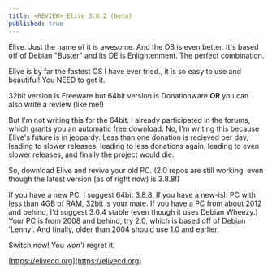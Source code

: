 ```yaml
---
title: <REVIEW> Elive 3.8.2 (beta)
published: true
---
```

Elive. Just the name of it is awesome. And the OS is even better. It's based off of Debian "Buster" and its DE is Enlightenment. The
perfect combination.

Elive is by far the fastest OS I have ever tried., it is so easy to use and beautiful! You NEED to get it. 

32bit version is Freeware but 64bit version is Donationware **OR** you can also write a review (like me!)

But I'm not writing this for the 64bit. I already participated in the forums, which grants you an automatic free download. No, I'm
writing this because Elive's future is in jeopardy. Less than one donation is recieved per day, leading to slower  releases, leading
to less donations again, leading to even slower releases, and finally the project would die.

So, download Elive and revive your old PC. (2.0 repos are still working, even though the latest version (as of right now) is 3.8.8!)

If you have a new PC, I suggest 64bit 3.8.8. If you have a new-ish PC with less than 4GB of RAM, 32bit is your mate. If you have
a PC from about 2012 and behind, I'd suggest 3.0.4 stable (even though it uses Debian Wheezy.) Your PC is from 2008 and behind, try 
2.0, which is based off of Debian 'Lenny'. And finally, older than 2004 should use 1.0 and earlier.

Switch now! You *won't* regret it.

[https://elivecd.org](https://elivecd.org)
